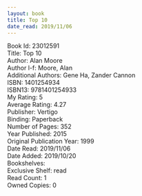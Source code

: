 ```yaml
---
layout: book
title: Top 10
date_read: 2019/11/06
---
```


Book Id: 23012591<br />
Title: Top 10<br />
Author: Alan Moore<br />
Author l-f: Moore, Alan<br />
Additional Authors: Gene Ha, Zander Cannon<br />
ISBN: 1401254934<br />
ISBN13: 9781401254933<br />
My Rating: 5<br />
Average Rating: 4.27<br />
Publisher: Vertigo<br />
Binding: Paperback<br />
Number of Pages: 352<br />
Year Published: 2015<br />
Original Publication Year: 1999<br />
Date Read: 2019/11/06<br />
Date Added: 2019/10/20<br />
Bookshelves: <br />
Exclusive Shelf: read<br />
Read Count: 1<br />
Owned Copies: 0<br />

